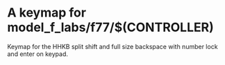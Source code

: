 # A  keymap for model_f_labs/f77/$(CONTROLLER)

Keymap for the HHKB split shift and full size backspace with number lock and enter on keypad.
